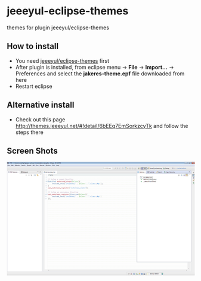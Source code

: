 jeeeyul-eclipse-themes
======================

themes for plugin jeeeyul/eclipse-themes

## How to install
* You need [jeeeyul/eclipse-themes](https://github.com/jeeeyul/eclipse-themes) first
* After plugin is installed, from eclipse menu -> **File** -> **Import...** -> Preferences 
and select the **jakeres-theme.epf** file downloaded from here
* Restart eclipse

## Alternative install
* Check out this page http://themes.jeeeyul.net/#!detail/6bEEq7EmSorkzcyTk and follow the steps there

## Screen Shots
![screenshot](https://raw.githubusercontent.com/jakeres/jeeeyul-eclipse-themes/master/screenshot-default.png)

